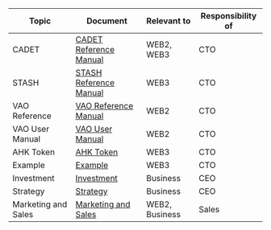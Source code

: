 Topic | Document | Relevant to | Responsibility of
---|---|---|---
CADET | [CADET Reference Manual](<CADET Reference Manual.md>) | WEB2, WEB3 | CTO
STASH | [STASH Reference Manual](<STASH Reference Manual.md>) | WEB3 | CTO
VAO Reference | [VAO Reference Manual](<VAO Reference Manual.md>) | WEB2 | CTO
VAO User Manual | [VAO User Manual](<VAO User Manual.md>) | WEB2 | CTO
AHK Token | [AHK Token](<AHK Token.md>) | WEB3 | CTO
Example | [Example](<Example.md>) | WEB3 | CTO
Investment | [Investment](<Investment.md>) | Business | CEO
Strategy | [Strategy](<Strategy.md>) | Business | CEO
Marketing and Sales | [Marketing and Sales](<Marketing and Sales.md>) | WEB2, Business | Sales
